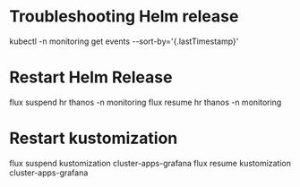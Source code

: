 # Troubleshooting Helm release
kubectl -n monitoring get events --sort-by='{.lastTimestamp}'

# Restart Helm Release
flux suspend hr thanos -n monitoring
flux resume hr thanos -n monitoring

# Restart kustomization
flux suspend kustomization cluster-apps-grafana
flux resume kustomization cluster-apps-grafana